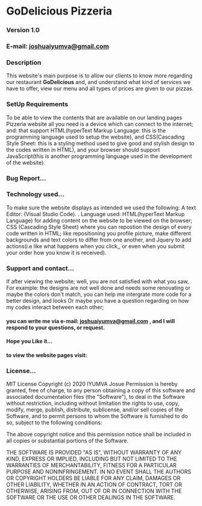 # GoDelicious Pizzeria
### Version 1.0
### E-mail: joshuaiyumva@gmail.com

### Description
This website's main purpose is to allow our clients to know more regarding our restaurant **GoDelicious** and, and understand what kind of services we have to offer, view our menu
and all types of prices are given to our pizzas.

### SetUp Requirements

To be able to view the contents that are available on our landing pages Pizzeria website 
all you need is a device which can connect to the internet; and: 
 that support HTML(hyperText Markup Language: this is the programming language used to setup the website), and CSS(Cascading Style Sheet: this is a styling method used to give good and stylish design to the codes written in HTML), and your browser should support JavaScript(this is another programming language used in the development of the website).

### Bug Report...

### Technology used...
 To make sure the website displays as intended we used the following:
 A text Editor: (Visual Studio Code). . Language used: HTML(hyperText Markup Language) for adding content on the website to be viewed on the browser; CSS (Cascading Style Sheet) where you can repostion the design of every code written in HTML; like repositioning you profile picture, make different backgrounds and text colors to differ from one another, and Jquery to add actions(i.e like what happens when you click,, or even when you submit your order how you know it is received).


 ### Support and contact...
If after viewing the website; well, you are not satisfied with what you saw,
For example: the designs are not well done and needs some renovating or maybe the colors don't match, you can help me intergrate more code for a better design, and looks Or maybe you have a question regarding on how my codes interact between each other;

#### you can write me via e-mail: joshuaiyumva@gmail.com , and I will respond to your questions, or request.
#### Hope you Like it...
#### to view the website pages visit: 
### License...

MIT License
Copyright (c) 2020 IYUMVA Josue
Permission is hereby granted, free of charge, to any person obtaining a copy of this software and associated documentation files (the "Software"), to deal in the Software without restriction, including without limitation the rights to use, copy, modify, merge, publish, distribute, sublicense, and/or sell copies of the Software, and to permit persons to whom the Software is furnished to do so, subject to the following conditions:

The above copyright notice and this permission notice shall be included in all copies or substantial portions of the Software.

THE SOFTWARE IS PROVIDED "AS IS", WITHOUT WARRANTY OF ANY KIND, EXPRESS OR IMPLIED, INCLUDING BUT NOT LIMITED TO THE WARRANTIES OF MERCHANTABILITY, FITNESS FOR A PARTICULAR PURPOSE AND NONINFRINGEMENT. IN NO EVENT SHALL THE AUTHORS OR COPYRIGHT HOLDERS BE LIABLE FOR ANY CLAIM, DAMAGES OR OTHER LIABILITY, WHETHER IN AN ACTION OF CONTRACT, TORT OR OTHERWISE, ARISING FROM, OUT OF OR IN CONNECTION WITH THE SOFTWARE OR THE USE OR OTHER DEALINGS IN THE SOFTWARE.